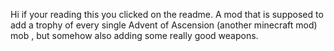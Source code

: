 Hi if your reading this you clicked on the readme.
A mod that is supposed to add a trophy of every single Advent of Ascension (another minecraft mod) mob  , but somehow also adding some really good weapons.

